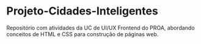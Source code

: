# Projeto-Cidades-Inteligentes
Repositório com atividades da UC de UI/UX Frontend do PROA, abordando conceitos de HTML e CSS para construção de páginas web.
